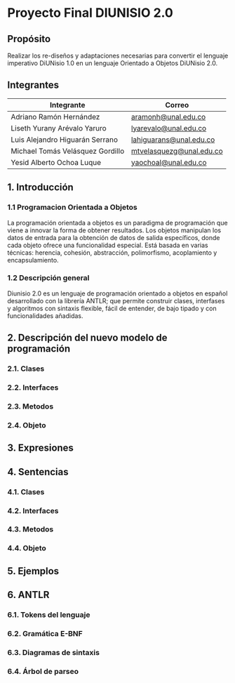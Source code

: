 # Proyecto Final DIUNISIO 2.0 

## Propósito

Realizar los re-diseños y adaptaciones necesarias para convertir el lenguaje imperativo  DiUNisio 1.0 en un lenguaje Orientado a Objetos DiUNisio 2.0.  

## Integrantes

|       Integrante      |                 Correo                       |
|-----------------------|-----------------------------------------------|
| Adriano Ramón Hernández|  <aramonh@unal.edu.co> |
| Liseth Yurany Arévalo Yaruro   |   <lyarevalo@unal.edu.co>  |
| Luis Alejandro Higuarán Serrano      |    <lahiguarans@unal.edu.co>    |
| Michael Tomás Velásquez Gordillo      |   <mtvelasquezg@unal.edu.co>     |
| Yesid Alberto Ochoa Luque      |    <yaochoal@unal.edu.co>     |

## 1. Introducción

### 1.1 Programacion Orientada a Objetos
La programación orientada a objetos es un paradigma de programación que viene a innovar la forma de obtener resultados. Los objetos manipulan los datos de entrada para la obtención de datos de salida específicos, donde cada objeto ofrece una funcionalidad especial. Está basada en varias técnicas: herencia, cohesión, abstracción, polimorfismo, acoplamiento y encapsulamiento.

### 1.2 Descripción general
Diunisio 2.0 es un lenguaje de programación orientado a objetos  en español desarrollado con la librería ANTLR;
que permite construir clases, interfases y algoritmos con sintaxis flexible, fácil de entender, de bajo tipado y con funcionalidades añadidas.


## 2. Descripción del nuevo modelo de programación
### 2.1. Clases
### 2.2. Interfaces
### 2.3. Metodos
### 2.4. Objeto

## 3. Expresiones


## 4. Sentencias
### 4.1. Clases
### 4.2. Interfaces
### 4.3. Metodos
### 4.4. Objeto

## 5. Ejemplos


## 6. ANTLR

### 6.1. Tokens del lenguaje

### 6.2. Gramática E-BNF

### 6.3. Diagramas de sintaxis

### 6.4. Árbol de parseo

